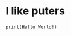 # I like puters
`print(Hello World!)`

<!---
nordlender/nordlender is a ✨ special ✨ repository because its `README.md` (this file) appears on your GitHub profile.
You can click the Preview link to take a look at your changes.
--->
